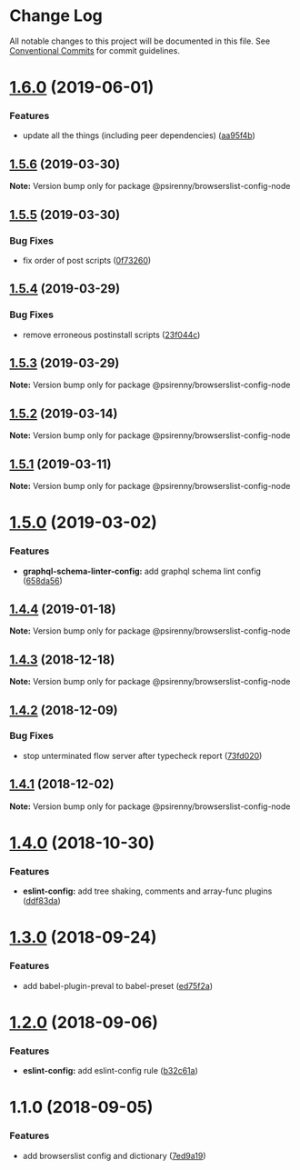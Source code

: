 # Change Log

All notable changes to this project will be documented in this file.
See [Conventional Commits](https://conventionalcommits.org) for commit guidelines.

# [1.6.0](https://github.com/psirenny/monorepo/tree/master/packages/browserslist-config-node/compare/@psirenny/browserslist-config-node@1.5.6...@psirenny/browserslist-config-node@1.6.0) (2019-06-01)


### Features

* update all the things (including peer dependencies) ([aa95f4b](https://github.com/psirenny/monorepo/tree/master/packages/browserslist-config-node/commit/aa95f4b))





## [1.5.6](https://github.com/psirenny/monorepo/tree/master/packages/browserslist-config-node/compare/@psirenny/browserslist-config-node@1.5.5...@psirenny/browserslist-config-node@1.5.6) (2019-03-30)

**Note:** Version bump only for package @psirenny/browserslist-config-node





## [1.5.5](https://github.com/psirenny/monorepo/tree/master/packages/browserslist-config-node/compare/@psirenny/browserslist-config-node@1.5.4...@psirenny/browserslist-config-node@1.5.5) (2019-03-30)


### Bug Fixes

* fix order of post scripts ([0f73260](https://github.com/psirenny/monorepo/tree/master/packages/browserslist-config-node/commit/0f73260))





## [1.5.4](https://github.com/psirenny/monorepo/tree/master/packages/browserslist-config-node/compare/@psirenny/browserslist-config-node@1.5.3...@psirenny/browserslist-config-node@1.5.4) (2019-03-29)


### Bug Fixes

* remove erroneous postinstall scripts ([23f044c](https://github.com/psirenny/monorepo/tree/master/packages/browserslist-config-node/commit/23f044c))





## [1.5.3](https://github.com/psirenny/monorepo/tree/master/packages/browserslist-config-node/compare/@psirenny/browserslist-config-node@1.5.2...@psirenny/browserslist-config-node@1.5.3) (2019-03-29)

**Note:** Version bump only for package @psirenny/browserslist-config-node





## [1.5.2](https://github.com/psirenny/monorepo/tree/master/packages/browserslist-config-node/compare/@psirenny/browserslist-config-node@1.5.1...@psirenny/browserslist-config-node@1.5.2) (2019-03-14)

**Note:** Version bump only for package @psirenny/browserslist-config-node





## [1.5.1](https://github.com/psirenny/monorepo/tree/master/packages/browserslist-config-node/compare/@psirenny/browserslist-config-node@1.5.0...@psirenny/browserslist-config-node@1.5.1) (2019-03-11)

**Note:** Version bump only for package @psirenny/browserslist-config-node





# [1.5.0](https://github.com/psirenny/monorepo/tree/master/packages/browserslist-config-node/compare/@psirenny/browserslist-config-node@1.4.4...@psirenny/browserslist-config-node@1.5.0) (2019-03-02)


### Features

* **graphql-schema-linter-config:** add graphql schema lint config ([658da56](https://github.com/psirenny/monorepo/tree/master/packages/browserslist-config-node/commit/658da56))





## [1.4.4](https://github.com/psirenny/monorepo/tree/master/packages/browserslist-config-node/compare/@psirenny/browserslist-config-node@1.4.3...@psirenny/browserslist-config-node@1.4.4) (2019-01-18)

**Note:** Version bump only for package @psirenny/browserslist-config-node





## [1.4.3](https://github.com/psirenny/monorepo/tree/master/packages/browserslist-config-node/compare/@psirenny/browserslist-config-node@1.4.2...@psirenny/browserslist-config-node@1.4.3) (2018-12-18)

**Note:** Version bump only for package @psirenny/browserslist-config-node





## [1.4.2](https://github.com/psirenny/monorepo/tree/master/packages/browserslist-config-node/compare/@psirenny/browserslist-config-node@1.4.1...@psirenny/browserslist-config-node@1.4.2) (2018-12-09)


### Bug Fixes

* stop unterminated flow server after typecheck report ([73fd020](https://github.com/psirenny/monorepo/tree/master/packages/browserslist-config-node/commit/73fd020))





## [1.4.1](https://github.com/psirenny/monorepo/tree/master/packages/browserslist-config-node/compare/@psirenny/browserslist-config-node@1.4.0...@psirenny/browserslist-config-node@1.4.1) (2018-12-02)

**Note:** Version bump only for package @psirenny/browserslist-config-node





# [1.4.0](https://github.com/psirenny/monorepo/tree/master/packages/browserslist-config-node/compare/@psirenny/browserslist-config-node@1.3.0...@psirenny/browserslist-config-node@1.4.0) (2018-10-30)


### Features

* **eslint-config:** add tree shaking, comments and array-func plugins ([ddf83da](https://github.com/psirenny/monorepo/tree/master/packages/browserslist-config-node/commit/ddf83da))





<a name="1.3.0"></a>
# [1.3.0](https://github.com/psirenny/monorepo/tree/master/packages/browserslist-config-node/compare/@psirenny/browserslist-config-node@1.2.0...@psirenny/browserslist-config-node@1.3.0) (2018-09-24)


### Features

* add babel-plugin-preval to babel-preset ([ed75f2a](https://github.com/psirenny/monorepo/tree/master/packages/browserslist-config-node/commit/ed75f2a))





<a name="1.2.0"></a>
# [1.2.0](https://github.com/psirenny/monorepo/tree/master/packages/browserslist-config-node/compare/@psirenny/browserslist-config-node@1.1.0...@psirenny/browserslist-config-node@1.2.0) (2018-09-06)


### Features

* **eslint-config:** add eslint-config rule ([b32c61a](https://github.com/psirenny/monorepo/tree/master/packages/browserslist-config-node/commit/b32c61a))





<a name="1.1.0"></a>
# 1.1.0 (2018-09-05)


### Features

* add browserslist config and dictionary ([7ed9a19](https://github.com/psirenny/monorepo/tree/master/packages/browserslist-config-node/commit/7ed9a19))
